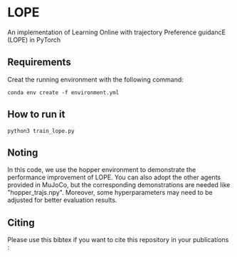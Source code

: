# LOPE
An implementation of Learning Online with trajectory Preference guidancE (LOPE) in PyTorch

## Requirements
Creat the running environment with the following command:
```
conda env create -f environment.yml
```

## How to run it
```
python3 train_lope.py
```

## Noting
In this code, we use the hopper environment to demonstrate the performance improvement of LOPE. You can also adopt the other agents provided in MuJoCo, but the corresponding demonstrations are needed like "hopper_trajs.npy". Moreover, some hyperparameters may need to be adjusted for better evaluation results.

## Citing

Please use this bibtex if you want to cite this repository in your publications :
```
```
